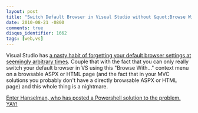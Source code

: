 ```yaml
---
layout: post
title: "Switch Default Browser in Visual Studio without &quot;Browse With...&quot;"
date: 2010-08-21 -0800
comments: true
disqus_identifier: 1662
tags: [web,vs]
---
```

Visual Studio has [a nasty habit of forgetting your default browser
settings at seemingly arbitrary
times](https://connect.microsoft.com/VisualStudio/feedback/details/568469/vs2010-forgets-default-browser-settings).
Couple that with the fact that you can only really switch your default
browser in VS using this "Browse With..." context menu on a browsable
ASPX or HTML page (and the fact that in your MVC solutions you probably
don't have a directly browsable ASPX or HTML page) and this whole thing
is a nightmare.

[Enter Hanselman, who has posted a Powershell solution to the problem.
YAY!](http://www.hanselman.com/blog/HowToChangeTheDefaultBrowserInVisualStudioProgrammaticallyWithPowerShellAndPossiblyPokeYourselfInTheEye.aspx)

